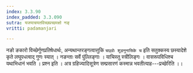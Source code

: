 ```yaml
---
index: 3.3.90
index_padded: 3.3.090
sutra: यजयाचयतविच्छप्रच्छरक्षो नङ्
vritti: padamanjari

---
```

नङो ङकारो विच्छेर्गुणप्रतिषेधार्थः, अन्यथान्तरङ्गत्वात्तुकि `चछ्वोः शूडनुनासिके च` इति सतुक्कस्य छस्यादेशे कृते लघूपधत्वाद् गुणः स्यात् । नङन्ताः सर्वे पुंल्लिङ्गाः । याचिस्तु स्त्रीलिङ्गः । वासरूपविधिश्च यथाभिधानं भवति । प्रश्न इति । अत्र ग्रहिज्यादिसूत्रेण सम्प्रसारणं कस्मान्न भवतीत्याह---प्रच्छेरिति ।।